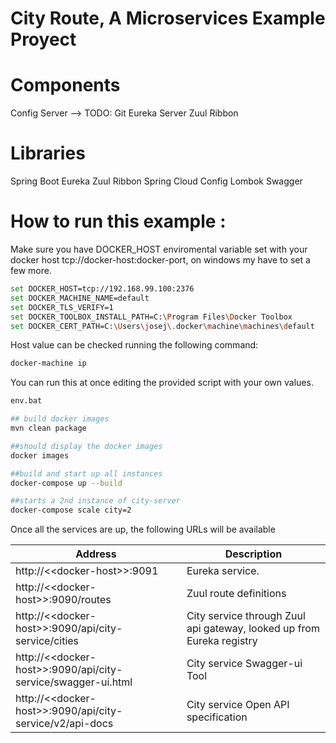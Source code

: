 # City Route, A Microservices Example Proyect

# Components
Config Server --> TODO: Git
Eureka Server
Zuul
Ribbon

# Libraries
Spring Boot
Eureka
Zuul
Ribbon
Spring Cloud Config
Lombok
Swagger

# How to run this example :
Make sure you have DOCKER_HOST enviromental variable set with your docker host tcp://docker-host:docker-port, on windows my have to set a few more. 

```sh
set DOCKER_HOST=tcp://192.168.99.100:2376
set DOCKER_MACHINE_NAME=default
set DOCKER_TLS_VERIFY=1
set DOCKER_TOOLBOX_INSTALL_PATH=C:\Program Files\Docker Toolbox
set DOCKER_CERT_PATH=C:\Users\josej\.docker\machine\machines\default
```

Host value can be checked running the following command:

```sh
docker-machine ip
```



You can run this at once editing the provided script with your own values.

```sh
env.bat
```

```sh
## build docker images
mvn clean package

##should display the docker images
docker images

##build and start up all instances
docker-compose up --build

##starts a 2nd instance of city-server
docker-compose scale city=2
```


Once all the services are up, the following URLs will be available

Address | Description
--- | ---
http://<\<docker-host>\>:9091 | Eureka service.
http://<\<docker-host>\>:9090/routes | Zuul route definitions
http://<\<docker-host>\>:9090/api/city-service/cities | City service through Zuul api gateway, looked up from Eureka registry
http://<\<docker-host>\>:9090/api/city-service/swagger-ui.html | City service Swagger-ui Tool
http://<\<docker-host>\>:9090/api/city-service/v2/api-docs | City service Open API specification
	